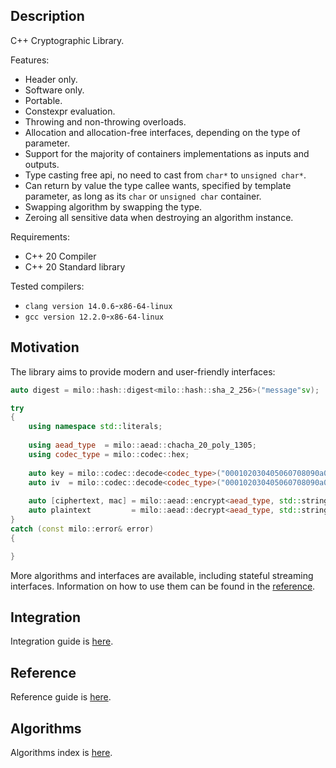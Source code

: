 ## Description

C++ Cryptographic Library.

Features:

- Header only.
- Software only.
- Portable.
- Constexpr evaluation.
- Throwing and non-throwing overloads.
- Allocation and allocation-free interfaces, depending on the type of parameter.
- Support for the majority of containers implementations as inputs and outputs.
- Type casting free api, no need to cast from `char*` to `unsigned char*`.
- Can return by value the type callee wants, specified by template parameter, as long as its `char` or `unsigned char` container.
- Swapping algorithm by swapping the type.
- Zeroing all sensitive data when destroying an algorithm instance.

Requirements:

- C++ 20 Compiler
- C++ 20 Standard library

Tested compilers:

- `clang version 14.0.6`-`x86-64-linux`
- `gcc version 12.2.0`-`x86-64-linux`

## Motivation

The library aims to provide modern and user-friendly interfaces:

```c++
auto digest = milo::hash::digest<milo::hash::sha_2_256>("message"sv);
```

```c++
try
{
    using namespace std::literals;
    
    using aead_type  = milo::aead::chacha_20_poly_1305;
    using codec_type = milo::codec::hex;
    
    auto key = milo::codec::decode<codec_type>("000102030405060708090a0b0c0d0e0f101112131415161718191a1b1c1d1e1f"sv);
    auto iv  = milo::codec::decode<codec_type>("000102030405060708090a0b"sv);
    
    auto [ciphertext, mac] = milo::aead::encrypt<aead_type, std::string>(key, iv, "aad"sv, "message"sv);
    auto plaintext         = milo::aead::decrypt<aead_type, std::string>(key, iv, "aad"sv, ciphertext, mac);
}
catch (const milo::error& error)
{

}
```

More algorithms and interfaces are available, including stateful streaming interfaces.
Information on how to use them can be found in the [reference](docs/reference.md).

## Integration

Integration guide is [here](docs/integration.md).

## Reference

Reference guide is [here](docs/reference.md).

## Algorithms

Algorithms index is [here](docs/algorithms.md).
